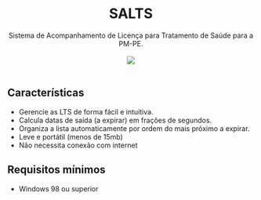 <h1 align="center">SALTS</h1>
<p align="center">
Sistema de Acompanhamento de Licença para Tratamento de Saúde para a PM-PE.
  <br><br>
<img src="https://i.imgur.com/Ygm12gN.png">
<br><br>
  </p>
  
  ## Características
  
  * Gerencie as LTS de forma fácil e intuitiva.
  * Calcula datas de saída (a expirar) em frações de segundos.
  * Organiza a lista automaticamente por ordem do mais próximo a expirar.
  * Leve e portátil (menos de 15mb)
  * Não necessita conexão com internet

## Requisitos mínimos

* Windows 98 ou superior
